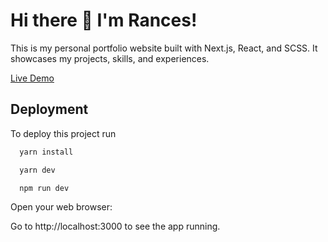 
# Hi there 👋 I'm Rances!

This is my personal portfolio website built with Next.js, React, and SCSS. It showcases my projects, skills, and experiences.


[Live Demo](https://rancescuizon.vercel.app/)
## Deployment

To deploy this project run

```bash
  yarn install
```

```bash
  yarn dev
```

```bash
  npm run dev
```
Open your web browser:

Go to http://localhost:3000 to see the app running.
